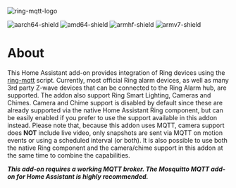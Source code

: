 ![ring-mqtt-logo](https://github.com/tsightler/ring-mqtt-ha-addon/blob/f1b9eab5e5b5a12c08de1df0b6e90ec60c3fd2ca/logo.png)

![aarch64-shield](https://img.shields.io/badge/aarch64-yes-green.svg)
![amd64-shield](https://img.shields.io/badge/amd64-yes-green.svg)
![armhf-shield](https://img.shields.io/badge/armhf-yes-green.svg)
![armv7-shield](https://img.shields.io/badge/armv7-yes-green.svg)
# About
This Home Assistant add-on provides integration of Ring devices using the [ring-mqtt](https://github.com/tsightler/ring-mqtt) script.  Currently, most official Ring alarm devices, as well as many 3rd party Z-wave devices that can be connected to the Ring Alarm hub, are supported.  The addon also support Ring Smart Lighting, Cameras and Chimes.  Camera and Chime support is disabled by default since these are already supported via the native Home Assistant Ring component, but can be easily enabled if you prefer to use the support available in this addon instead.  Please note that, because this addon uses MQTT, camera support does **NOT** include live video, only snapshots are sent via MQTT on motion events or using a scheduled interval (or both).  It is also possible to use both the native Ring component and the camera/chime support in this addon at the same time to combine the capabilities.

***This add-on requires a working MQTT broker.  The Mosquitto MQTT add-on for Home Assistant is highly recommended.***

